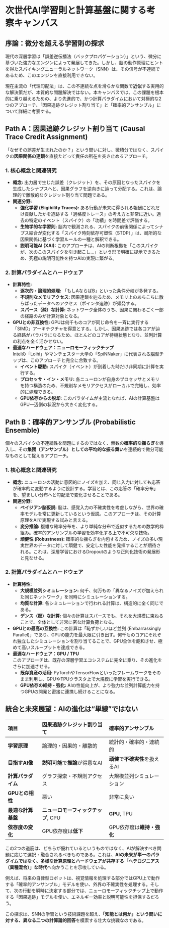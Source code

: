 # **次世代AI学習則と計算基盤に関する考察キャンバス**

## **序論：微分を超える学習則の探求**

現代の深層学習は「誤差逆伝播法（バックプロパゲーション）」という、微分に基づいた強力なエンジンによって発展してきた。しかし、脳の動作原理にヒントを得たスパイキングニューラルネットワーク（SNN）は、その信号が不連続であるため、このエンジンを直接利用できない。

現在主流の「代理勾配法」は、この不連続な点を滑らかな関数で**近似**する実用的な解決策だが、本質的な問題解決ではない。本キャンバスでは、この課題を根本的に乗り越えるための、より先進的で、かつ計算パラダイムにおいて対極的な2つのアプローチ、「因果追跡クレジット割り当て」と「確率的アンサンブル」について詳細に考察する。

## **Path A：因果追跡クレジット割り当て (Causal Trace Credit Assignment)**

「なぜその誤差が生まれたのか？」という問いに対し、微積分ではなく、スパイクの**因果関係の連鎖**を直接たどって責任の所在を突き止めるアプローチ。

### **1\. 核心概念と関連研究**

* **概念:** 出力層で生じた誤差（クレジット）を、その原因となったスパイクを生成したシナプスへと、因果グラフを逆向きに辿って分配する。これは、論理的で離散的なクレジット割り当て問題である。  
* **関連分野:**  
  * **強化学習 (Eligibility Traces):** ある行動が未来に得られる報酬にどれだけ貢献したかを追跡する「適格度トレース」の考え方と非常に近い。過去の特定のイベント（スパイク）の「功績」を時間差で評価する。  
  * **生物学的な学習則:** 脳内で観測される、スパイクの前後関係によってシナプス結合が変化する「スパイク時刻依存可塑性（STDP）」は、局所的な因果関係に基づく学習ルールの一種と解釈できる。  
  * **説明可能AI (XAI):** このアプローチは、AIの判断根拠を「このスパイクが、次のこのスパイクを引き起こし…」という形で明確に提示できるため、究極の説明可能性を持つAIの実現に繋がる。

### **2\. 計算パラダイムとハードウェア**

* **計算特性:**  
  * **逐次的・論理的処理:** 「もしAならばB」といった条件分岐が多発する。  
  * **不規則なメモリアクセス:** 因果連鎖を辿るため、メモリ上のあちこちに散らばったデータへのアクセス（ポインタ追跡）が頻発する。  
  * **スパース（疎）な計算:** ネットワーク全体のうち、因果に関わるごく一部の経路のみが計算対象となる。  
* **GPUとの非互換性:** GPUは何千ものコアが同じ命令を一斉に実行する「SIMD」アーキテクチャを得意とする。しかし、因果追跡では各コアが辿る経路がバラバラになるため、ほとんどのコアが待機状態となり、並列計算の利点を全く活かせない。  
* **最適なハードウェア：ニューロモーフィックチップ**  
  Intelの「Loihi」やマンチェスター大学の「SpiNNaker」に代表される脳型チップは、このアプローチと完全に合致する。  
  * **イベント駆動:** スパイク（イベント）が到着した時だけ非同期に計算を実行する。  
  * **プロセッサ・イン・メモリ:** 各ニューロンが自身のプロセッサとメモリを持つ構造のため、不規則なメモリアクセスがローカルで完結し、効率的に処理できる。  
  * **GPU依存からの脱却:** このパラダイムが主流となれば、AIの計算基盤はGPU一辺倒の状況から大きく変化する。

## **Path B：確率的アンサンブル (Probabilistic Ensemble)**

個々のスパイクの不連続性を問題にするのではなく、無数の**確率的な揺らぎ**を導入し、その**集団（アンサンブル）としての平均的な振る舞い**を連続的で微分可能なものとして捉えるアプローチ。

### **1\. 核心概念と関連研究**

* **概念:** ニューロンの活動に意図的にノイズを加え、同じ入力に対しても応答が確率的に変動するように設計する。学習とは、この応答の「確率分布」を、望ましい分布へと勾配法で変化させることである。  
* **関連分野:**  
  * **ベイジアン脳仮説:** 脳は、感覚入力の不確実性を考慮しながら、世界の確率モデルを常に更新しているという仮説。このアプローチは、その計算原理をAIで実現する試みと言える。  
  * **変分推論:** 複雑な確率分布を、より単純な分布で近似するための数学的枠組み。確率的アンサンブルの学習を効率化する上で不可欠な技術。  
  * **頑健性 (Robustness):** 確率的な揺らぎを内包するため、ノイズの多い現実世界のデータに対して頑健で、安定した性能を発揮することが期待される。これは、深層学習におけるDropoutのような正則化技術の発展形と見なせる。

### **2\. 計算パラダイムとハードウェア**

* **計算特性:**  
  * **大規模並列シミュレーション:** 何千、何万もの「異なるノイズが加えられた同じネットワーク」を同時にシミュレーションする。  
  * **均質な計算:** 各シミュレーションで行われる計算は、構造的に全く同じである。  
  * **デンス（密）な計算:** 個々の計算はスパースでも、それを大規模に束ねることで、全体として非常に密な計算負荷となる。  
* **GPUとの最高の互換性:** この計算は「恥ずかしいほど並列 (Embarrassingly Parallel)」であり、GPUの能力を最大限に引き出す。何千ものコアにそれぞれ独立したシミュレーションを割り当てることで、GPU全体を飽和させ、極めて高いスループットを達成できる。  
* **最適なハードウェア：GPU / TPU**  
  このアプローチは、既存の深層学習エコシステムに完全に乗り、その進化をさらに加速させる。  
  * **既存資産の活用:** PyTorchやTensorFlowといったフレームワークをそのまま利用し、GPUやTPUクラスタ上で大規模に学習を実行できる。  
  * **GPU依存の維持・強化:** AIの性能向上が、より強力な並列計算能力を持つGPUの開発と密接に連携し続けることになる。

## **統合と未来展望：AIの進化は“単線”ではない**

| 項目 | 因果追跡クレジット割り当て | 確率的アンサンブル |
| :---- | :---- | :---- |
| **学習原理** | 論理的・因果的・離散的 | 統計的・確率的・連続的 |
| **目指すAI像** | **説明可能**で**推論**が得意なAI | **頑健**で**不確実性**を扱えるAI |
| **計算パラダイム** | グラフ探索・不規則アクセス | 大規模並列シミュレーション |
| **GPUとの相性** | 悪い | 非常に良い |
| **最適な計算基盤** | **ニューロモーフィックチップ**, CPU | **GPU**, TPU |
| **依存度の変化** | GPU依存度は**低下** | GPU依存度は**維持・強化** |

この2つの道筋は、どちらが優れているというものではなく、AIが解決すべき問題に応じて選択・融合されるべきものである。これは、**AIの未来が単一のパラダイムではなく、多様な計算原理とハードウェアが共存する「ヘテロジニアス（異種混合）」な時代**へ向かうことを示唆している。

例えば、将来の自律型ロボットは、視覚情報を処理する部分ではGPU上で動作する「確率的アンサンブル」モデルを使い、外界の不確実性を処理する。そして、次の行動を瞬時に決定する部分では、ニューロモーフィックチップ上で動作する「因果追跡」モデルを使い、エネルギー効率と説明可能性を担保するだろう。

この探求は、SNNの学習という技術課題を超え、**「知能とは何か」という問いに対する、異なる二つの計算論的回答**を模索する壮大な挑戦なのである。